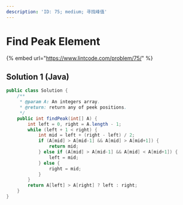 ```yaml
---
description: 'ID: 75; medium; 寻找峰值'
---
```


# Find Peak Element

{% embed url="https://www.lintcode.com/problem/75/" %}

## Solution 1 \(Java\)

```java
public class Solution {
    /**
     * @param A: An integers array.
     * @return: return any of peek positions.
     */
    public int findPeak(int[] A) {
        int left = 0, right = A.length - 1;
        while (left + 1 < right) {
            int mid = left + (right - left) / 2;
            if (A[mid] > A[mid-1] && A[mid] > A[mid+1]) {
                return mid;
            } else if (A[mid] > A[mid-1] && A[mid] < A[mid+1]) {
                left = mid;
            } else {
                right = mid;
            }
        }
        return A[left] > A[right] ? left : right;
    }
}
```

